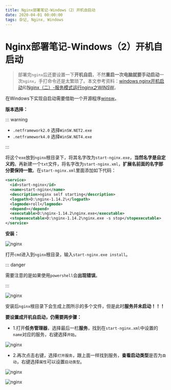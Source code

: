 ```yaml
---
title: Nginx部署笔记-Windows（2）开机自启动
date: 2020-04-01 00:00:00
tags: 杂记, Nginx, Windows
---
```


# Nginx部署笔记-Windows（2）开机自启动
<ClientOnly>
  <display-bar :displayData="$frontmatter"></display-bar>
</ClientOnly>

> 部署完`nginx`后还要设置一下**开机自启**，不然**重启一次电脑就要手动启动**一次`nginx`，手打命令还是太繁琐了。本文参考资料：[windows nginx开机启动](https://blog.csdn.net/hqbootstrap1/article/details/87299312)和[Nginx（二）-服务模式运行nginx之WINSW](https://www.cnblogs.com/merray/p/8460992.html)。

在Windows下实现自启动需要借助一个开源程序[winsw](https://github.com/winsw/winsw/releases)。

**版本选择：**

::: warning

* `.netframework2.0` 选择`WinSW.NET2.exe`
* `.netframework4.0` 选择`WinSW.NET4.exe`

:::

将这个`exe`放到`nginx`根目录下，将其名字改为`start-nginx.exe`，**当然名字是自定义的**。再新建一个`txt`文件，将名字改为`start-nginx.xml`，**扩展名前面的名字部分要保持一致**。在`start-nginx.xml`里面添加如下代码：

```xml
<service>
  <id>start-nginx</id>
  <name>start-nginx</name>
  <description>nginx self starting</description>
  <logpath>D:\nginx-1.14.2\</logpath>
  <logmode>roll</logmode>
  <depend></depend>
  <executable>D:\nginx-1.14.2\nginx.exe</executable>
  <stopexecutable>D:\nginx-1.14.2\nginx.exe -s stop</stopexecutable>
</service>
```

**安装：**

![nginx](/images/other/nginx-start-01.png)

打开`cmd`进入到`nginx`根目录，输入`start-nginx.exe install`。

::: danger

需要注意的是如果使用`powershell`会**出现错误**。

:::

![nginx](/images/other/nginx-start-03.jpg)

安装后`nginx`根目录下会生成上图所示的多个文件，但是此时**服务并未启动！！！**

**要设置成开机自启动，仍需要两步骤：**

* 1.打开**任务管理器**，选择最后一栏**服务**，找到在`start-nginx.xml`中设置的`name`对应的服务，右键选择`开始`。

![nginx](/images/other/nginx-start-02.png)

* 2.再次点击右键，选择`打开服务`，跟上面一样找到服务，**查看启动类型**是否为`自动`，右键选择`属性`可以设置`启动类型`。

![nginx](/images/other/nginx-start-04.png)

![nginx](/images/other/nginx-start-05.png)